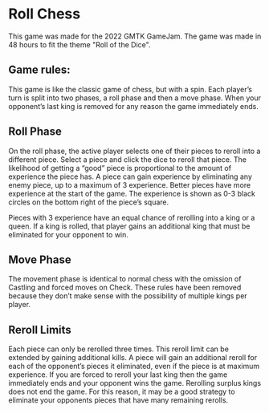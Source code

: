 # Roll Chess
This game was made for the 2022 GMTK GameJam. The game was made in 48 hours to fit the theme "Roll of the Dice".
## Game rules:
This game is like the classic game of chess, but with a spin. Each player’s turn is split into two phases, a roll phase and then a move phase. When your opponent’s last king is removed for any reason the game immediately ends.

## Roll Phase
On the roll phase, the active player selects one of their pieces to reroll into a different piece. Select a piece and click the dice to reroll that piece. The likelihood of getting a “good” piece is proportional to the amount of experience the piece has. A piece can gain experience by eliminating any enemy piece, up to a maximum of 3 experience. Better pieces have more experience at the start of the game. The experience is shown as 0-3 black circles on the bottom right of the piece’s square.

Pieces with 3 experience have an equal chance of rerolling into a king or a queen. If a king is rolled, that player gains an additional king that must be eliminated for your opponent to win.

## Move Phase
The movement phase is identical to normal chess with the omission of Castling and forced moves on Check. These rules have been removed because they don’t make sense with the possibility of multiple kings per player.

## Reroll Limits
Each piece can only be rerolled three times. This reroll limit can be extended by gaining additional kills. A piece will gain an additional reroll for each of the opponent’s pieces it eliminated, even if the piece is at maximum experience. If you are forced to reroll your last king then the game immediately ends and your opponent wins the game. Rerolling surplus kings does not end the game. For this reason, it may be a good strategy to eliminate your opponents pieces that have many remaining rerolls.


